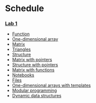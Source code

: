 # Schedule

### [Lab 1](/Labs/Lab1/)
  * [Function](/Labs/Lab1/first.cpp)
  * [One-dimensional array](/Labs/Lab1/second.cpp)
  * [Matrix](/Labs/Lab1/third.cpp)
  * [Triangles]()
  * [Structure](/Labs/Lab1/znak.cpp)
  * [Matrix with pointers](/Labs/Lab1/mwp.cpp)
  * [Structure with pointers](/Labs/Lab1/swp.cpp)
  * [Matrix with functions](/Labs/Lab1/mwf.cpp)
  * [Notebooks](/Labs/Lab1/notebooks.cpp)
  * [Files](/Labs/Lab1/files.cpp)
  * [One-dimensional arrays with templates](/Labs/Lab1/odawt.cpp)
  * [Modular programming](/Labs/Lab1/notebooks2.cpp)
  * [Dynamic data structures]()
